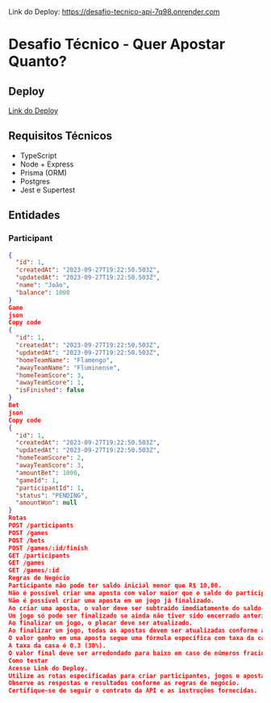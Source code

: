 Link do Deploy: https://desafio-tecnico-api-7q98.onrender.com

# Desafio Técnico - Quer Apostar Quanto?

## Deploy
[Link do Deploy](https://desafio-tecnico-api-7q98.onrender.com)

## Requisitos Técnicos
- TypeScript
- Node + Express
- Prisma (ORM)
- Postgres
- Jest e Supertest

## Entidades

### Participant
```json
{
  "id": 1,
  "createdAt": "2023-09-27T19:22:50.503Z",
  "updatedAt": "2023-09-27T19:22:50.503Z",
  "name": "João",
  "balance": 1000
}
Game
json
Copy code
{
  "id": 1,
  "createdAt": "2023-09-27T19:22:50.503Z",
  "updatedAt": "2023-09-27T19:22:50.503Z",
  "homeTeamName": "Flamengo",
  "awayTeamName": "Fluminense",
  "homeTeamScore": 3,
  "awayTeamScore": 1,
  "isFinished": false
}
Bet
json
Copy code
{
  "id": 1,
  "createdAt": "2023-09-27T19:22:50.503Z",
  "updatedAt": "2023-09-27T19:22:50.503Z",
  "homeTeamScore": 2,
  "awayTeamScore": 3,
  "amountBet": 1000,
  "gameId": 1,
  "participantId": 1,
  "status": "PENDING",
  "amountWon": null
}
Rotas
POST /participants
POST /games
POST /bets
POST /games/:id/finish
GET /participants
GET /games
GET /games/:id
Regras de Negócio
Participante não pode ter saldo inicial menor que R$ 10,00.
Não é possível criar uma aposta com valor maior que o saldo do participante.
Não é possível criar uma aposta em um jogo já finalizado.
Ao criar uma aposta, o valor deve ser subtraído imediatamente do saldo do participante.
Um jogo só pode ser finalizado se ainda não tiver sido encerrado anteriormente.
Ao finalizar um jogo, o placar deve ser atualizado.
Ao finalizar um jogo, todas as apostas devem ser atualizadas conforme as regras especificadas.
O valor ganho em uma aposta segue uma fórmula específica com taxa da casa.
A taxa da casa é 0.3 (30%).
O valor final deve ser arredondado para baixo em caso de números fracionários.
Como testar
Acesse Link do Deploy.
Utilize as rotas especificadas para criar participantes, jogos e apostas.
Observe as respostas e resultados conforme as regras de negócio.
Certifique-se de seguir o contrato da API e as instruções fornecidas.

